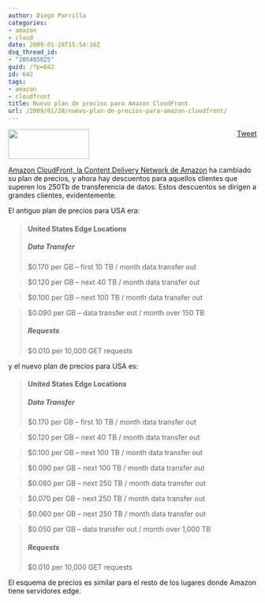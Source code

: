 ```yaml
---
author: Diego Parrilla
categories:
- amazon
- cloud
date: 2009-01-28T15:54:16Z
dsq_thread_id:
- "205485025"
guid: /?p=642
id: 642
tags:
- amazon
- cloudfront
title: Nuevo plan de precios para Amazon CloudFront
url: /2009/01/28/nuevo-plan-de-precios-para-amazon-cloudfront/
---
```


<div style="float: right; margin-left: 10px;">
  <a href="https://twitter.com/share" class="twitter-share-button" data-via="nubeblog" data-hashtags="amazon,cloudfront" data-count="vertical" data-url="/2009/01/28/nuevo-plan-de-precios-para-amazon-cloudfront/">Tweet</a>
</div>

[<img class="aligncenter size-full wp-image-121" title="logo_aws" src="/wp-content/uploads/logo_aws.gif" alt="" width="164" height="60" />](/wp-content/uploads/logo_aws.gif)

[Amazon CloudFront, la Content Delivery Network de Amazon](http://aws.amazon.com/cloudfront/) ha cambiado su plan de precios, y ahora hay descuentos para aquellos clientes que superen los 250Tb de transferencia de datos. Estos descuentos se dirigen a grandes clientes, evidentemente.

El antiguo plan de precios para USA era:

> #### United States Edge Locations
> 
> ##### Data Transfer
> 
> $0.170 per GB – first 10 TB / month data transfer out
  
> $0.120 per GB – next 40 TB / month data transfer out
  
> $0.100 per GB – next 100 TB / month data transfer out
  
> $0.090 per GB – data transfer out / month over 150 TB
> 
> ##### Requests
> 
> $0.010 per 10,000 GET requests

y el nuevo plan de precios para USA es:

> #### United States Edge Locations
> 
> ##### Data Transfer
> 
> $0.170 per GB – first 10 TB / month data transfer out
  
> $0.120 per GB – next 40 TB / month data transfer out
  
> $0.100 per GB – next 100 TB / month data transfer out
  
> $0.090 per GB – next 100 TB / month data transfer out
  
> $0.080 per GB – next 250 TB / month data transfer out
  
> $0.070 per GB – next 250 TB / month data transfer out
  
> $0.060 per GB – next 250 TB / month data transfer out
  
> $0.050 per GB – data transfer out / month over 1,000 TB
> 
> ##### Requests
> 
> $0.010 per 10,000 <span class="caps">GET</span> requests

El esquema de precios es similar para el resto de los lugares donde Amazon tiene servidores edge.
